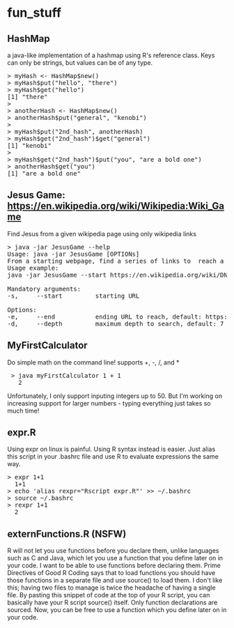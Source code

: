# fun_stuff
## HashMap
a java-like implementation of a hashmap using R's reference class. Keys can only be strings, but values can be of any type.
<pre>
> myHash <- HashMap$new()
> myHash$put("hello", "there")
> myHash$get("hello")
[1] "there"
> 
> anotherHash <- HashMap$new()
> anotherHash$put("general", "kenobi")
> 
> myHash$put("2nd_hash", anotherHash)
> myHash$get("2nd_hash")$get("general")
[1] "kenobi"
> 
> myHash$get("2nd_hash")$put("you", "are a bold one")
> anotherHash$get("you")
[1] "are a bold one"
</pre>



## Jesus Game: https://en.wikipedia.org/wiki/Wikipedia:Wiki_Game
Find Jesus from a given wikipedia page using only wikipedia links

<pre>
> java -jar JesusGame --help
Usage: java -jar JesusGame [OPTIONs]
From a starting webpage, find a series of links to  reach a destination webpage
Usage example:
java -jar JesusGame --start https://en.wikipedia.org/wiki/DNA --end https://en.wikipedia.org/wiki/Tea --depth 10

Mandatory arguments:
-s,     --start         starting URL

Options:
-e,     --end           ending URL to reach, default: https://en.wikipedia.org/wiki/Jesus
-d,     --depth         maximum depth to search, default: 7
</pre>



## MyFirstCalculator

Do simple math on the command line! supports +, -, /, and *
<pre> > java myFirstCalculator 1 + 1 
   2 </pre>
Unfortunately, I only support inputing integers up to 50. But I'm working on increasing support for larger numbers - typing everything just takes so much time!

## expr.R

Using expr on linux is painful. Using R syntax instead is easier. Just alias this script in your .bashrc file and use R to evaluate expressions the same way.
<pre>
> expr 1+1
  1+1
> echo 'alias rexpr="Rscript expr.R"' >> ~/.bashrc
> source ~/.bashrc
> rexpr 1+1
  2
</pre>


## externFunctions.R (NSFW)

R will not let you use functions before you declare them, unlike languages such as C and Java, which let you use a function that you define later on in your code. I want to be able to use functions before declaring them. Prime Directives of Good R Coding says that to load functions you should have those functions in a separate file and use source() to load them. I don't like this; having two files to manage is twice the headache of having a single file. By pasting this snippet of code at the top of your R script, you can basically have your R script source() itself. Only function declarations are sourced. Now, you can be free to use a function which you define later on in your code. 

